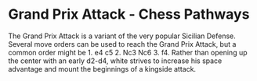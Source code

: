 ---
---

Grand Prix Attack - Chess Pathways
==================================


The Grand Prix Attack is a variant of the very popular Sicilian Defense. Several move orders can be used to reach the Grand Prix Attack, but a common order might be 1. e4 c5 2. Nc3 Nc6 3. f4. Rather than opening up the center with an early d2-d4, white strives to increase his space advantage and mount the beginnings of a kingside attack.